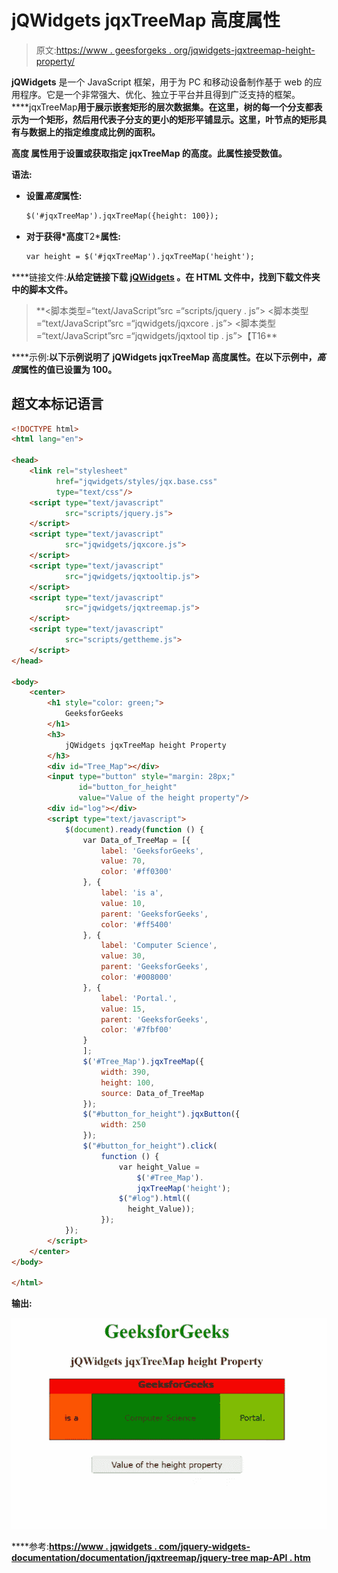 # jQWidgets jqxTreeMap 高度属性

> 原文:[https://www . geesforgeks . org/jqwidgets-jqxtreemap-height-property/](https://www.geeksforgeeks.org/jqwidgets-jqxtreemap-height-property/)

**jQWidgets** 是一个 JavaScript 框架，用于为 PC 和移动设备制作基于 web 的应用程序。它是一个非常强大、优化、独立于平台并且得到广泛支持的框架。****jqxTreeMap**用于展示嵌套矩形的层次数据集。在这里，树的每一个分支都表示为一个矩形，然后用代表子分支的更小的矩形平铺显示。这里，叶节点的矩形具有与数据上的指定维度成比例的面积。**

****高度** **属性**用于设置或获取指定 jqxTreeMap 的高度。此属性接受数值。**

****语法:****

*   **设置*高度*属性:**

    ```html
    $('#jqxTreeMap').jqxTreeMap({height: 100});
    ```

*   **对于获得*高度**T2***属性:**

    ```html
    var height = $('#jqxTreeMap').jqxTreeMap('height');
    ```

****链接文件:**从给定链接下载 [jQWidgets](https://www.jqwidgets.com/download/) 。在 HTML 文件中，找到下载文件夹中的脚本文件。**

> <link rel="”stylesheet”" href="”jqwidgets/styles/jqx.base.css”" type="”text/css”"> **<脚本类型=“text/JavaScript”src =“scripts/jquery . js”></脚本>
> <脚本类型=“text/JavaScript”src =“jqwidgets/jqxcore . js”></脚本>
> <脚本类型=“text/JavaScript”src =“jqwidgets/jqxtool tip . js”>【T16**

****示例:**以下示例说明了 jQWidgets **jqxTreeMap 高度属性**。在以下示例中，*高度*属性的值已设置为 100。**

## **超文本标记语言**

```html
<!DOCTYPE html>
<html lang="en">

<head>
    <link rel="stylesheet" 
          href="jqwidgets/styles/jqx.base.css" 
          type="text/css"/>
    <script type="text/javascript" 
            src="scripts/jquery.js">
    </script>
    <script type="text/javascript" 
            src="jqwidgets/jqxcore.js">
    </script>
    <script type="text/javascript" 
            src="jqwidgets/jqxtooltip.js">
    </script>
    <script type="text/javascript" 
            src="jqwidgets/jqxtreemap.js">
    </script>
    <script type="text/javascript" 
            src="scripts/gettheme.js">
    </script>
</head>

<body>
    <center>
        <h1 style="color: green;">
            GeeksforGeeks
        </h1>
        <h3>
            jQWidgets jqxTreeMap height Property
        </h3>
        <div id="Tree_Map"></div>
        <input type="button" style="margin: 28px;" 
               id="button_for_height" 
               value="Value of the height property"/>
        <div id="log"></div>
        <script type="text/javascript">
            $(document).ready(function () {
                var Data_of_TreeMap = [{
                    label: 'GeeksforGeeks',
                    value: 70,
                    color: '#ff0300'
                }, {
                    label: 'is a',
                    value: 10,
                    parent: 'GeeksforGeeks',
                    color: '#ff5400'
                }, {
                    label: 'Computer Science',
                    value: 30,
                    parent: 'GeeksforGeeks',
                    color: '#008000'
                }, {
                    label: 'Portal.',
                    value: 15,
                    parent: 'GeeksforGeeks',
                    color: '#7fbf00'
                }
                ];
                $('#Tree_Map').jqxTreeMap({
                    width: 390,
                    height: 100,
                    source: Data_of_TreeMap
                });
                $("#button_for_height").jqxButton({
                    width: 250
                });
                $("#button_for_height").click(
                    function () {
                        var height_Value = 
                            $('#Tree_Map').
                            jqxTreeMap('height');
                        $("#log").html((
                          height_Value));
                    });
            });
        </script>
    </center>
</body>

</html>
```

****输出:****

**![](img/6e584db6c30fef6a3e4d9c4ce58c98a8.png)**

****参考:**[https://www . jqwidgets . com/jquery-widgets-documentation/documentation/jqxtreemap/jquery-tree map-API . htm](https://www.jqwidgets.com/jquery-widgets-documentation/documentation/jqxtreemap/jquery-treemap-api.htm)**